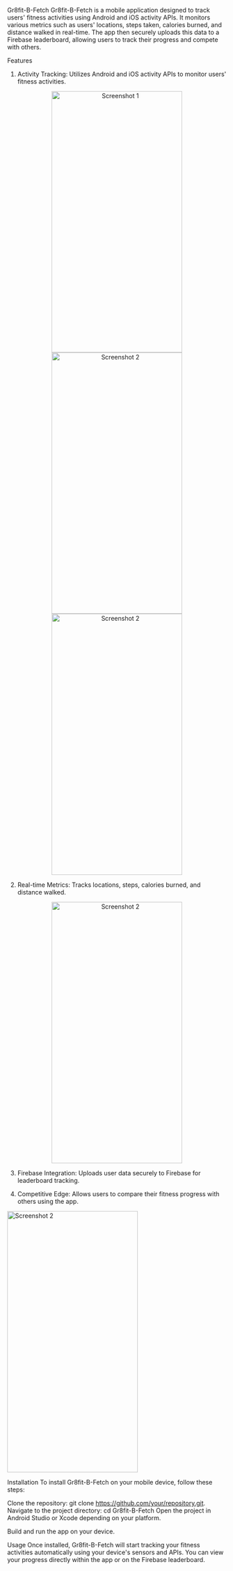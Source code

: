 Gr8fit-B-Fetch
Gr8fit-B-Fetch is a mobile application designed to track users' fitness activities using Android and iOS activity APIs. 
It monitors various metrics such as users' locations, steps taken, calories burned, and distance walked in real-time. 
The app then securely uploads this data to a Firebase leaderboard, allowing users to track their progress and compete with others.

Features
1. Activity Tracking: Utilizes Android and iOS activity APIs to monitor users' fitness activities.
   


<p align="center">
  <img src="https://github.com/arinze96/gr8fit-b-fetch./assets/92803301/25d8e6ac-714f-46ee-bbfc-b98db4ad41c9" width="300" height="600" alt="Screenshot 1">
  <img src="https://github.com/arinze96/gr8fit-b-fetch./assets/92803301/ba89e3d9-3fae-436f-8b55-d249d77162bc" width="300" height="600" alt="Screenshot 2">
   <img src="https://github.com/arinze96/gr8fit-b-fetch./assets/92803301/9afd8ec1-9fd5-4662-8c74-eb883ead430b" width="300" height="600" alt="Screenshot 2">
</p>

  
2. Real-time Metrics: Tracks locations, steps, calories burned, and distance walked.

 <p align="center">
 <img src="https://github.com/arinze96/gr8fit-b-fetch./assets/92803301/291af470-cc75-4ba9-88cf-ce8dbba82b4d" width="300" height="600" alt="Screenshot 2">
</p>
 
3. Firebase Integration: Uploads user data securely to Firebase for leaderboard tracking.

4. Competitive Edge: Allows users to compare their fitness progress with others using the app.

   <p align="center">
  <img src="https://github.com/arinze96/gr8fit-b-fetch./assets/92803301/bb869de1-0bcc-4c46-8fa1-b9a726446be9" width="300" height="600" alt="Screenshot 2">
</p>
   
Installation
To install Gr8fit-B-Fetch on your mobile device, follow these steps:

Clone the repository:
git clone https://github.com/your/repository.git.
Navigate to the project directory:
cd Gr8fit-B-Fetch
Open the project in Android Studio or Xcode depending on your platform.

Build and run the app on your device.

Usage
Once installed, Gr8fit-B-Fetch will start tracking your fitness activities automatically using
your device's sensors and APIs. You can view your progress directly within the app or on the Firebase leaderboard.
